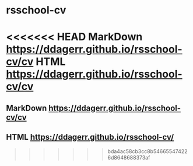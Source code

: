 # rsschool-cv
<<<<<<< HEAD
MarkDown https://ddagerr.github.io/rsschool-cv/cv
HTML https://ddagerr.github.io/rsschool-cv/cv
=======
## MarkDown   https://ddagerr.github.io/rsschool-cv/cv
## HTML  https://ddagerr.github.io/rsschool-cv/
>>>>>>> bda4ac58cb3cc8b546655474226d8648688373af
